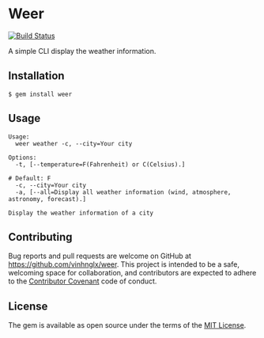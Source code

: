 # Weer

[![Build Status](https://travis-ci.org/vinhnglx/tempo.svg?branch=master)](https://travis-ci.org/vinhnglx/tempo)

A simple CLI display the weather information.

## Installation

```
$ gem install weer
```

## Usage

```
Usage:
  weer weather -c, --city=Your city

Options:
  -t, [--temperature=F(Fahrenheit) or C(Celsius).]
                                                                                        # Default: F
  -c, --city=Your city
  -a, [--all=Display all weather information (wind, atmosphere, astronomy, forecast).]

Display the weather information of a city
```

## Contributing

Bug reports and pull requests are welcome on GitHub at https://github.com/vinhnglx/weer. This project is intended to be a safe, welcoming space for collaboration, and contributors are expected to adhere to the [Contributor Covenant](http://contributor-covenant.org) code of conduct.

## License

The gem is available as open source under the terms of the [MIT License](http://opensource.org/licenses/MIT).
